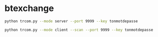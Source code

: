 # btexchange

```bash
python trcom.py --mode server --port 9999 --key tonmotdepasse
```

```bash
python trcom.py --mode client --scan --port 9999 --key tonmotdepasse
```
